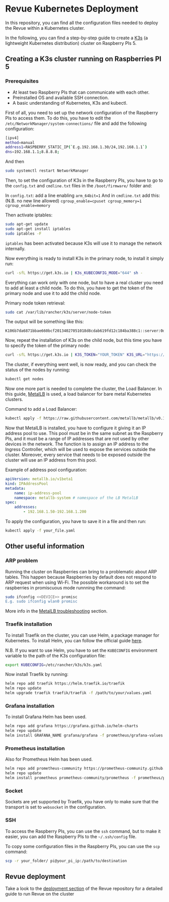 # Revue Kubernetes Deployment

In this repository, you can find all the configuration files needed to deploy the Revue within a Kubernetes cluster.

In the following, you can find a step-by-step guide to create a [K3s](https://k3s.io/) (a lightweight Kubernetes distribution) cluster on Raspberry PIs 5.

## Creating a K3s cluster running on Raspberries PI 5

### Prerequisites

-   At least two Raspberry PIs that can communicate with each other.
-   Preinstalled OS and available SSH connection.
-   A basic understanding of Kubernetes, K3s and kubectl.

First of all, you need to set up the network configuration of the Raspberry PIs to access them.
To do this, you have to edit the `/etc/NetworkManager/system-connections/` file and add the following configuration:

```bash
[ipv4]
method=manual
address1=RASPBERRY_STATIC_IP(`E.g.192.168.1.30/24,192.168.1.1`)
dns=192.168.1.1;8.8.8.8;
```

And then

```bash
sudo systemctl restart NetworkManager
```

Then, to set the configuration of K3s in the Raspberry PIs,
you have to go to the `config.txt` and `cmdline.txt` files in the `/boot/firmware/` folder and:

In `config.txt`: add a line enabling `arm_64bit=1`
And in `cmdline.txt` add this: (N.B. no new line allowed)
`cgroup_enable=cpuset cgroup_memory=1 cgroup_enable=memory`

Then activate iptables:

```bash
sudo apt-get update
sudo apt-get install iptables
sudo iptables -F
```

`iptables` has been activated because K3s will use it to manage the network internally.

Now everything is ready to install K3s in the primary node, to install it simply run:

```bash
curl -sfL https://get.k3s.io | K3s_KUBECONFIG_MODE="644" sh -
```

Everything can work only with one node, but to have a real cluster you need to add at least a child node.
To do this, you have to get the token of the primary node and use it to add the child node.

Primary node token retrieval:

```bash
sudo cat /var/lib/rancher/k3s/server/node-token
```

The output will be something like this:

```
K106b7da6871bbae660bcf20134027051018d8cdab619fd12c184ba388c1::server:0d0ead5bedbcacc01a74878f1dcc597a
```

Now, repeat the installation of K3s on the child node, but this time you have to specify the token of the primary node:

```bash
curl -sfL https://get.k3s.io | K3S_TOKEN="YOUR_TOKEN" K3S_URL="https://YOUR_PRIMARY_NODE_STATIC_IP:6443" K3S_NODE_NAME="YOUR_CHILD_NODE_NAME" sh -
```

The cluster, if everything went well, is now ready, and you can check the status of the nodes by running:

```bash
kubectl get nodes
```

Now one more part is needed to complete the cluster, the Load Balancer.
In this guide, [MetalLB](https://metallb.universe.tf/) is used, a load balancer for bare metal Kubernetes clusters.

Command to add a Load Balancer:

```bash
kubectl apply -f https://raw.githubusercontent.com/metallb/metallb/v0.14.8/config/manifests/metallb-native.yaml
```

Now that MetalLB is installed, you have to configure it giving it an IP address pool to use.
This pool must be in the same subnet as the Raspberry PIs, and it must be a range of IP addresses that are not used by other devices in the network.
The function is to assign an IP address to the Ingress Controller, which will be used to expose the services outside the cluster.
Moreover, every service that needs to be exposed outside the cluster will use an IP address from this pool.

Example of address pool configuration:

```yaml
apiVersion: metallb.io/v1beta1
kind: IPAddressPool
metadata:
    name: ip-address-pool
    namespace: metallb-system # namespace of the LB MetalLB
spec:
    addresses:
        - 192.168.1.50-192.168.1.200
```

To apply the configuration, you have to save it in a file and then run:

```bash
kubectl apply -f your_file.yaml
```

## Other useful information

### ARP problem

Running the cluster on Raspberries can bring to a problematic about ARP tables.
This happen because Raspberries by default does not respond to ARP request when using Wi-Fi.
The possible workaround is to set the raspberries in promiscuous mode runnning the command:

```bash
sudo ifconfig <<DEVICE>> promisc
E.g. sudo ifconfig wlan0 promisc
```

More info in the [MetalLB troubleshooting](https://metallb.io/troubleshooting/) section.

### Traefik installation

To install Traefik on the cluster, you can use Helm, a package manager for Kubernetes.
To install Helm, you can follow the official guide [here](https://helm.sh/docs/intro/install/).

N.B. If you want to use Helm,
you have to set the `KUBECONFIG` environment variable to the path of the K3s configuration file:

```bash
export KUBECONFIG=/etc/rancher/k3s/k3s.yaml
```

Now install Traefik by running:

```bash
helm repo add traefik https://helm.traefik.io/traefik
helm repo update
helm upgrade traefik traefik/traefik -f /path/to/your/values.yaml
```

### Grafana installation

To install Grafana Helm has been used.

```bash
helm repo add grafana https://grafana.github.io/helm-charts
helm repo update
helm install GRAFANA_NAME grafana/grafana -f prometheus/grafana-values.yml --namespace YOUR_NAMESPACE
```

### Prometheus installation

Also for Prometheus Helm has been used.

```bash
helm repo add prometheus-community https://prometheus-community.github.io/helm-charts
helm repo update
helm install prometheus prometheus-community/prometheus -f prometheus/prometheus-values.yml
```

### Socket

Sockets are yet supported by Traefik, you have only to make sure that the transport is set to `websocket` in the configuration.

### SSH

To access the Raspberry PIs, you can use the `ssh` command,
but to make it easier, you can add the Raspberry PIs to the `~/.ssh/config` file.

To copy some configuration files in the Raspberry PIs, you can use the `scp` command:

```bash
scp -r your_folder/ pi@your_pi_ip:/path/to/destination
```

## Revue deployment

Take a look to the [deployment section](link-to-deployment-section) of the Revue repository for a detailed guide to run Revue on the cluster
